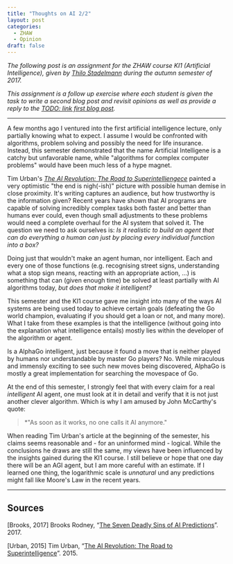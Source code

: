 ```yaml
---
title: "Thoughts on AI 2/2"
layout: post
categories:
  - ZHAW
  - Opinion
draft: false
---
```


*The following post is an assignment for the ZHAW course KI1 (Artificial Intelligence), given by [Thilo Stadelmann](http://stdm.github.io) during the autumn semester of 2017.*

*This assignment is a follow up exercise where each student is given the task to write a second blog post and revisit opinions as well as provide a reply to the [TODO: link first blog post]('http://edualc.github.io/thoughts-on-ai').*

---

A few months ago I ventured into the first artificial intelligence lecture, only partially knowing what to expect. I assume I would be confronted with algorithms, problem solving and possibly the need for life insurance. Instead, this semester demonstrated that the name Artificial Intelligene is a catchy but unfavorable name, while "algorithms for complex computer problems" would have been much less of a hype magnet.

Tim Urban's *[The AI Revolution: The Road to Superintelliengece](https://waitbutwhy.com/2015/01/artificial-intelligence-revolution-1.html)* painted a very optimistic "the end is nigh(-ish)" picture with possible human demise in close proximity. It's writing captures an audience, but how trustworthy is the information given? Recent years have shown that AI programs are capable of solving incredibly complex tasks both faster and better than humans ever could, even though small adjustments to these problems would need a complete overhaul for the AI system that solved it. The question we need to ask ourselves is: *Is it realistic to build an agent that can do everything a human can just by placing every individual function into a box?*

Doing just that wouldn't make an agent human, nor intelligent. Each and every one of those functions (e.g. recognising street signs, understanding what a stop sign means, reacting with an appropriate action, ...) is something that can (given enough time) be solved at least partially with AI algorithms today, *but does that make it intelligent?*

This semester and the KI1 course gave me insight into many of the ways AI systems are being used today to achieve certain goals (defeating the Go world champion, evaluating if you should get a loan or not, and many more). What I take from these examples is that the intelligence (without going into the explanation what intelligence entails) mostly lies within the developer of the algorithm or agent.

Is a AlphaGo intelligent, just because it found a move that is neither played by humans nor understandable by master Go players? No. While miraculous and immensly exciting to see such new moves being discovered, AlphaGo is mostly a great implementation for searching the movespace of Go.

At the end of this semester, I strongly feel that with every claim for a real *intelligent* AI agent, one must look at it in detail and verify that it is not just another clever algorithm. Which is why I am amused by John McCarthy's quote:

> *"As soon as it works, no one calls it AI anymore."

When reading Tim Urban's article at the beginning of the semester, his claims seems reasonable and - for an uninformed mind - logical. While the conclusions he draws are still the same, my views have been influenced by the insights gained during the KI1 course. I still believe or hope that one day there will be an AGI agent, but I am more careful with an estimate. If I learned one thing, the logarithmic scale is *unnatural* und any predictions might fall like Moore's Law in the recent years.

---

## Sources
[Brooks, 2017] Brooks Rodney, “[The Seven Deadly Sins of AI Predictions](https://www.technologyreview.com/s/609048/the-seven-deadly-sins-of-ai-predictions/)”. 2017.

[Urban, 2015] Tim Urban, “[The AI Revolution: The Road to Superintelligence](https://waitbutwhy.com/2015/01/artificial-intelligence-revolution-1.html)”. 2015.
